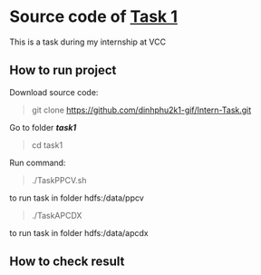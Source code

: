 # Source code of [Task 1](https://github.com/dinhphu2k1-gif/Intern-Task/blob/master/task1/Task)
This is a task during my internship at VCC

## How to run project
Download source code: 
> git clone https://github.com/dinhphu2k1-gif/Intern-Task.git

Go to folder ***task1***
> cd task1

Run command:
> ./TaskPPCV.sh

to run task in folder hdfs:/data/ppcv

> ./TaskAPCDX

to run task in folder hdfs:/data/apcdx

## How to check result
